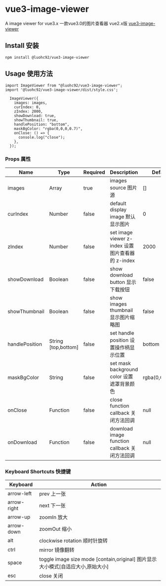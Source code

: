 # vue3-image-viewer

A image viewer for vue3.x
一款vue3.0的图片查看器
vue2.x版 [vue3-image-viewer](https://github.com/luohc92/vue-image-viewer)

## Install 安装

```
npm install @luohc92/vue3-image-viewer
```

## Usage 使用方法

```
import ImageViewer from "@luohc92/vue3-image-viewer";
import '@luohc92/vue3-image-viewer/dist/style.css';
```

```
  ImageViewer({
    images: images,
    curIndex: 0,
    zIndex: 2000,
    showDownload: true,
    showThumbnail: true,
    handlePosition: "bottom",
    maskBgColor: "rgba(0,0,0,0.7)",
    onClose: () => {
      console.log("close");
    },
  });
```

### Props 属性

| Name           | Type                | Required | Description                                       | Default         |
| -------------- | ------------------- | -------- | ------------------------------------------------- | --------------- |
| images         | Array               | true     | images source 图片源                              | []              |
| curIndex       | Number              | false    | default display image 默认显示图片                | 0               |
| zIndex         | Number              | false    | set image viewer z-index 设置图片查看器的 z-index | 2000            |
| showDownload   | Boolean             | false    | show download button 显示下载按钮                 | false           |
| showThumbnail  | Boolean             | false    | show images thumbnail 显示图片缩略图              | false           |
| handlePosition | String [top,bottom] | false    | set handle position 设置操作柄显示位置            | bottom          |
| maskBgColor    | String              | false    | set mask background color 设置遮罩背景颜色        | rgba(0,0,0,0.7) |
| onClose        | Function            | false    | close function callback 关闭方法回调              | null            |
| onDownload     | Function            | false    | download image function callback 关闭方法回调     | null            |

### Keyboard Shortcuts 快捷键

| Keyboard    | Action                                                                          |
| ----------- | ------------------------------------------------------------------------------- |
| arrow-left  | prev 上一张                                                                     |
| arrow-right | next 下一张                                                                     |
| arrow-up    | zoomIn 放大                                                                     |
| arrow-down  | zoomOut 缩小                                                                    |
| alt         | clockwise rotation 顺时针旋转                                                   |
| ctrl        | mirror 镜像翻转                                                                 |
| space       | toggle image size mode [contain,original] 图片显示大小模式[自适应大小,原始大小] |
| esc         | close 关闭                                                                      |
